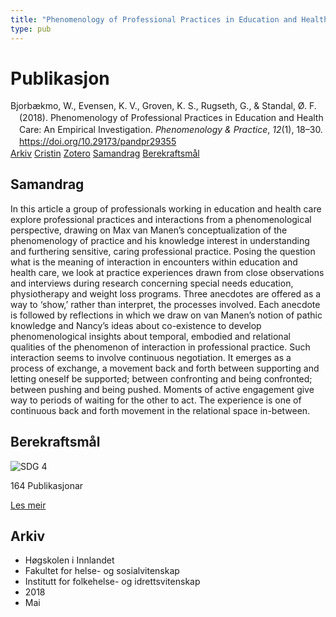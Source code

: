 ```yaml
---
title: "Phenomenology of Professional Practices in Education and Health Care: An Empirical Investigation"
type: pub
---
```

<h1>Publikasjon</h1>
<article id="csl-bib-container-TQSCFRPV" class="csl-bib-container">
  <div class="csl-bib-body" style="line-height: 1.35; padding-left: 1em; text-indent:-1em;">
  <div class="csl-entry">Bjorb&#xE6;kmo, W., Evensen, K. V., Groven, K. S., Rugseth, G., &amp; Standal, &#xD8;. F. (2018). Phenomenology of Professional Practices in Education and Health Care: An Empirical Investigation. <i>Phenomenology &amp; Practice</i>, <i>12</i>(1), 18&#x2013;30. <a href="https://doi.org/10.29173/pandpr29355">https://doi.org/10.29173/pandpr29355</a></div>
</div>
  <div class="csl-bib-buttons">
    <a href="#taxonomy-article-TQSCFRPV" class="csl-bib-button">Arkiv</a>
    <a href="https://app.cristin.no/results/show.jsf?id=1584161" alt="Cristin URL" class="csl-bib-button">Cristin</a>
    <a href="http://zotero.org/groups/5022929/items/TQSCFRPV" alt="Zotero URL" class="csl-bib-button">Zotero</a>
    <a href="#abstract-article-TQSCFRPV" class="csl-bib-button">Samandrag</a>
    <a href="#sdg-article-TQSCFRPV" class="csl-bib-button">Berekraftsmål</a>
  </div>
  <div id="csl-bib-meta-container-TQSCFRPV"></div>
</article>
<div id="csl-bib-meta-TQSCFRPV" class="csl-bib-meta">
  <article id="abstract-article-TQSCFRPV" class="abstract-article">
    <h1>Samandrag</h1>
    In this article a group of professionals working in education and health care explore 
professional practices and interactions from a phenomenological perspective, drawing on Max 
van Manen’s conceptualization of the phenomenology of practice and his knowledge interest 
in understanding and furthering sensitive, caring professional practice. Posing the question 
what is the meaning of interaction in encounters within education and health care, we look 
at practice experiences drawn from close observations and interviews during research 
concerning special needs education, physiotherapy and weight loss programs. Three anecdotes 
are offered as a way to ‘show,’ rather than interpret, the processes involved. Each anecdote is 
followed by reflections in which we draw on van Manen’s notion of pathic knowledge and 
Nancy’s ideas about co-existence to develop phenomenological insights about temporal, 
embodied and relational qualities of the phenomenon of interaction in professional practice. 
Such interaction seems to involve continuous negotiation. It emerges as a process of exchange, 
a movement back and forth between supporting and letting oneself be supported; between 
confronting and being confronted; between pushing and being pushed. Moments of active engagement give way to periods of waiting for the other to act. The experience is one of 
continuous back and forth movement in the relational space in-between.
  </article>
  <article id="sdg-article-TQSCFRPV" class="sdg-article">
    <h1>Berekraftsmål</h1>
    <div class="sdg-container"><div id="sdg4" class="sdg">
<img src="{{< params subfolder >}}images/sdg/sdg04_no.png" class="image" alt="SDG 4">
<div class="sdg-overlay">
<p class="sdg-publication-count"><span>164</span> Publikasjonar</p>
<p><a href="https://www.fn.no/om-fn/fns-baerekraftsmaal/god-utdanning?lang=nno-NO" class="sdg-read-more">Les meir</a></p>
</div>
</div></div>
  </article>
  <article id="taxonomy-article-TQSCFRPV" class="taxonomy-article">
    <h1>Arkiv</h1>
    <ul>
      <li>Høgskolen i Innlandet</li>
      <li>Fakultet for helse- og sosialvitenskap</li>
      <li>Institutt for folkehelse- og idrettsvitenskap</li>
      <li>2018</li>
      <li>Mai</li>
    </ul>
  </article>
</div>
